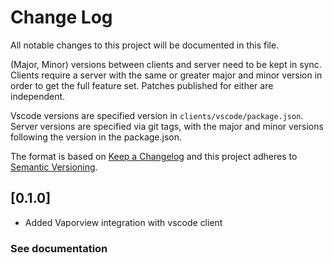 # Change Log

All notable changes to this project will be documented in this file.

(Major, Minor) versions between clients and server need to be kept in sync. Clients require a server with the same or greater major and minor version in order to get the full feature set. Patches published for either are independent.

Vscode versions are specified version in `clients/vscode/package.json`.
Server versions are specified via git tags, with the major and minor versions following the version in the package.json.

The format is based on [Keep a Changelog](http://keepachangelog.com/)
and this project adheres to [Semantic Versioning](http://semver.org/).

## [0.1.0]

- Added Vaporview integration with vscode client

### See documentation
